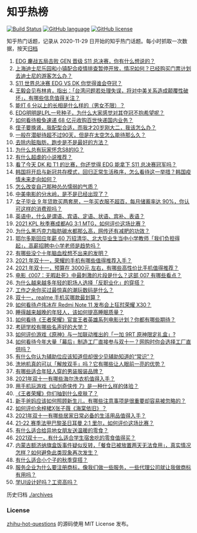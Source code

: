 # 知乎热榜
[![Build Status](https://github.com/ToWeLong/zhihu-hot-questions/workflows/CI/badge.svg)](https://github.com/ToWeLong/zhihu-hot-questions/actions)
[![GitHub language](https://img.shields.io/badge/language-golang-orange.svg)](https://golang.org/)
[![GitHub license](https://img.shields.io/github/license/ToWeLong/zhihu-hot-questions)](https://github.com/ToWeLong/zhihu-hot-questions/blob/main/LICENSE)

知乎热门话题，记录从 2020-11-29 日开始的知乎热门话题。每小时抓取一次数据，按天[归档](./archives)

<!-- BEGIN -->

1. [EDG 鏖战五局击败 GEN 晋级 S11 总决赛，你有什么想说的？](https://www.zhihu.com/question/495731848)
1. [上海迪士尼乐园和小镇配合疫情排查暂停开放，情况如何？已经购买门票计划去迪士尼的游客怎么办？](https://www.zhihu.com/question/495719972)
1. [S11 世界总决赛 EDG VS DK 你觉得谁会夺冠？](https://www.zhihu.com/question/495774004)
1. [王毅会见布林肯，指出：「台湾问题若处理失误，将对中美关系造成颠覆性破坏」，有哪些信息值得关注？](https://www.zhihu.com/question/495712448)
1. [能打 6 分以上的长相是什么样的（男女不限）？](https://www.zhihu.com/question/50891612)
1. [EDG明明是LPL一号种子，为什么大家感觉对其夺冠不抱希望呢？](https://www.zhihu.com/question/494713768)
1. [如何看待极兔速递 68 亿元收购百世快递国内业务？](https://www.zhihu.com/question/495353576)
1. [侄子要换肾，我配型合适，而我才20岁刚大二，我该怎么办？](https://www.zhihu.com/question/493115676)
1. [一般在潜艇待超不过90天，但是在太空怎么能待那么久？](https://www.zhihu.com/question/465762854)
1. [去除内脏脂肪，跑步是不是最好的方法？](https://www.zhihu.com/question/427095682)
1. [为什么总有玩家怀念S8的IG？](https://www.zhihu.com/question/493494356)
1. [有什么超虐的小说推荐？](https://www.zhihu.com/question/313274292)
1. [看了今天 DK 和 T1 的比赛，你还觉得 EDG 能拿下 S11 总决赛冠军吗？](https://www.zhihu.com/question/495628177)
1. [韩国将开启与新冠共存模式，回归正常生活秩序，怎么看待这一举措？韩国疫情未来走向如何？](https://www.zhihu.com/question/494819037)
1. [怎么改变自己那种怂怂懦弱的气质？](https://www.zhihu.com/question/494092149)
1. [中美电影的分水岭，是不是已经出现了？](https://www.zhihu.com/question/494196396)
1. [女子毕业 9 年贷款买两套房，一年买衣服不超百，每月储蓄率达 90%，你认可这样的消费观吗？](https://www.zhihu.com/question/494884237)
1. [英语中，什么是谓语、宾语、定语、状语、宾补、表语？](https://www.zhihu.com/question/294752032)
1. [2021 KPL 秋季赛成都AG 3:1 MTG，如何评价这场比赛？](https://www.zhihu.com/question/495740540)
1. [为什么黑巧克力脂肪碳水都那么高，网传还有减肥的功效？](https://www.zhihu.com/question/404588750)
1. [鄂尔多斯回应年薪 60 万招清华、北大毕业生当中小学教师「我们负担得起」，高薪招聘中小学老师是趋势吗？](https://www.zhihu.com/question/495673930)
1. [有哪些没个十年脑血栓想不出来的发明？](https://www.zhihu.com/question/494965064)
1. [2021 年双十一，荣耀的手机有哪些值得推荐入手？](https://www.zhihu.com/question/495266265)
1. [2021 年双十一，预算在 3000元 左右，有哪些高性价比手机值得推荐？](https://www.zhihu.com/question/495446410)
1. [电影《007：无暇赴死》中最刺激的片段是什么？这部 007 有哪些看点？](https://www.zhihu.com/question/488424497)
1. [为什么越来越多年轻的职场人选择「反职业化」的穿搭？](https://www.zhihu.com/question/495293017)
1. [工作之余你买过最惊喜的潮玩数码是什么？](https://www.zhihu.com/question/495050964)
1. [双十一，realme 手机买哪款最划算？](https://www.zhihu.com/question/495227972)
1. [如何看待卢伟冰在 Redmi Note 11 发布会上狂怼荣耀 X30？](https://www.zhihu.com/question/495168422)
1. [睡得越来越晚的年轻人，该如何提高睡眠质量？](https://www.zhihu.com/question/495296453)
1. [如何看待《王者荣耀》官宣王者英雄系列电影计划？你都有哪些期待？](https://www.zhihu.com/question/495596839)
1. [考研学校有哪些名声好的大学？](https://www.zhihu.com/question/318976760)
1. [如何评价游戏《原神》与一加联动推出的「一加 9RT 原神限定礼盒」?](https://www.zhihu.com/question/495136552)
1. [如何看待今年大量「幕后」制造工厂直接参与双十一？网购时你会选择工厂直供吗？](https://www.zhihu.com/question/495360409)
1. [有什么你认为辅助位应该知道但却很少见辅助知道的“常识”？](https://www.zhihu.com/question/475236248)
1. [洗地机真的可以「解放双手」吗？它有哪些让人眼前一亮的优势？](https://www.zhihu.com/question/486939718)
1. [有哪些适合年轻人穿的男装服装品牌？](https://www.zhihu.com/question/27214479)
1. [2021年双十一有哪些海尔洗衣机值得入手？](https://www.zhihu.com/question/495231492)
1. [用手机玩游戏《仙剑奇侠传 7》是一种什么样的体验？](https://www.zhihu.com/question/495340783)
1. [《王者荣耀》你们抽到什么皮肤了？](https://www.zhihu.com/question/495410024)
1. [新手爸妈应该如何照顾新生儿，有哪些注意事项是很重要却容易被忽略的？](https://www.zhihu.com/question/304637661)
1. [如何评价余梓桾X张子薇《海棠依旧》？](https://www.zhihu.com/question/495588902)
1. [2021年双十一有哪些居家日常必备的生活用品值得入手？](https://www.zhihu.com/question/495692632)
1. [21-22 赛季法甲巴黎圣日耳曼 2:1 里尔，如何评价这场比赛？](https://www.zhihu.com/question/495415435)
1. [有什么适合给异地女朋友送温暖的零食？](https://www.zhihu.com/question/350254388)
1. [2021双十一，有什么适合学生宿舍吃的零食值得买？](https://www.zhihu.com/question/493428632)
1. [内蒙古额济纳旗盒饭事件疑似反转，「餐食已被放置两天无法食用」，真实情况怎样？如何避免此类现象再次发生？](https://www.zhihu.com/question/494921226)
1. [有什么适合小个子的秋季穿搭？](https://www.zhihu.com/question/484229778)
1. [服务企业为什么要注册商标，像我们做一些服务，一些代理公司就让我做商标有用吗？](https://www.zhihu.com/question/483869469)
1. [学UI设计好吗？工资高吗？](https://www.zhihu.com/question/483812438)

<!-- END -->

历史归档 [./archives](./archives)


### License
[zhihu-hot-questions](https://github.com/towelong/zhihu-hot-questions) 的源码使用 MIT License 发布。